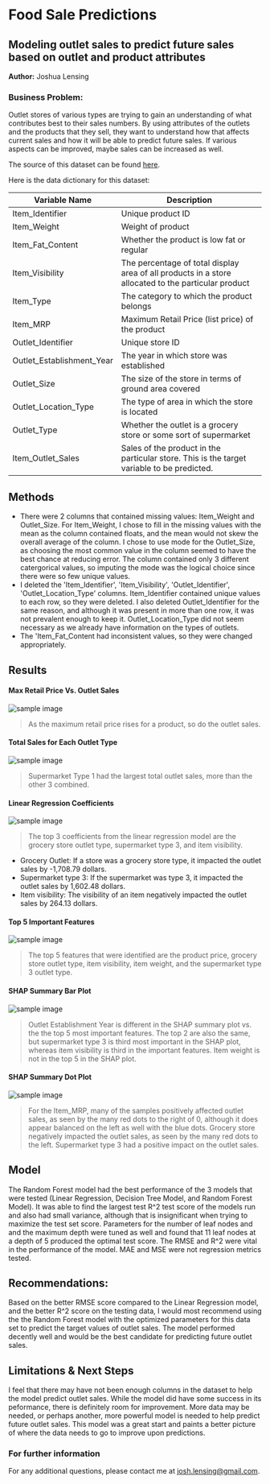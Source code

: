 # Food Sale Predictions
## Modeling outlet sales to predict future sales based on outlet and product attributes
**Author:** Joshua Lensing
### Business Problem:
Outlet stores of various types are trying to gain an understanding of what contributes best to their sales numbers. By using attributes of the outlets and the products that they sell, they want to understand how that affects current sales and how it will be able to predict future sales. If various aspects can be improved, maybe sales can be increased as well.

The source of this dataset can be found [here](https://datahack.analyticsvidhya.com/contest/practice-problem-big-mart-sales-iii/).

Here is the data dictionary for this dataset:

| Variable Name |	Description |
|---------------|-------------|
Item_Identifier	| Unique product ID
Item_Weight |	Weight of product
Item_Fat_Content | Whether the product is low fat or regular
Item_Visibility |	The percentage of total display area of all products in a store allocated to the particular product
Item_Type |	The category to which the product belongs
Item_MRP |	Maximum Retail Price (list price) of the product
Outlet_Identifier |	Unique store ID
Outlet_Establishment_Year |	The year in which store was established
Outlet_Size |	The size of the store in terms of ground area covered
Outlet_Location_Type |The type of area in which the store is located
Outlet_Type |	Whether the outlet is a grocery store or some sort of supermarket
Item_Outlet_Sales |	Sales of the product in the particular store. This is the target variable to be predicted.

## Methods
- There were 2 columns that contained missing values: Item_Weight and Outlet_Size. For Item_Weight, I chose to fill in the missing values with the mean as the column contained floats, and the mean would not skew the overall average of the column. I chose to use mode for the Outlet_Size, as choosing the most common value in the column seemed to have the best chance at reducing error. The column contained only 3 different catergorical values, so imputing the mode was the logical choice since there were so few unique values.
- I deleted the 'Item_Identifier', 'Item_Visibility', 'Outlet_Identifier', 'Outlet_Location_Type' columns. Item_Identifier contained unique values to each row, so they were deleted. I also deleted Outlet_Identifier for the same reason, and although it was present in more than one row, it was not prevalent enough to keep it. Outlet_Location_Type did not seem necessary as we already have information on the types of outlets.
- The 'Item_Fat_Content had inconsistent values, so they were changed appropriately.

## Results
#### **Max Retail Price Vs. Outlet Sales**
![sample image](MaxRetailPriceVSOutletSales.png)

> As the maximum retail price rises for a product, so do the outlet sales.


#### **Total Sales for Each Outlet Type**
![sample image](OutletSalesByType.png)

> Supermarket Type 1 had the largest total outlet sales, more than the other 3 combined.


#### **Linear Regression Coefficients**
![sample image](lin_reg_coeff.png)

> The top 3 coefficients from the linear regression model are the grocery store outlet type, supermarket type 3, and item visibility.
- Grocery Outlet: If a store was a grocery store type, it impacted the outlet sales by -1,708.79 dollars.
- Supermarket type 3: If the supermarket was type 3, it impacted the outlet sales by 1,602.48 dollars.
- Item visibility: The visibility of an item negatively impacted the outlet sales by 264.13 dollars.

#### **Top 5 Important Features**
![sample image](top_5_features.png)

> The top 5 features that were identified are the product price, grocery store outlet type, item visibility, item weight, and the supermarket type 3 outlet type.


#### **SHAP Summary Bar Plot**
![sample image](tree_shap_bar.png)

> Outlet Establishment Year is different in the SHAP summary plot vs. the the top 5 most important features. The top 2 are also the same, but supermarket type 3 is third most important in the SHAP plot, whereas item visibility is third in the important features. Item weight is not in the top 5 in the SHAP plot.


#### **SHAP Summary Dot Plot**
![sample image](tree_shap_dot.png)

> For the Item_MRP, many of the samples positively affected outlet sales, as seen by the many red dots to the right of 0, although it does appear balanced on the left as well with the blue dots. Grocery store negatively impacted the outlet sales, as seen by the many red dots to the left. Supermarket type 3 had a positive impact on the outlet sales.



## Model
The Random Forest model had the best performance of the 3 models that were tested (Linear Regression, Decision Tree Model, and Random Forest Model). It was able to find the largest test R^2 test score of the models run and also had small variance, although that is insignificant when trying to maximize the test set score. Parameters for the number of leaf nodes and and the maximum depth were tuned as well and found that 11 leaf nodes at a depth of 5 produced the optimal test score. The RMSE and R^2 were vital in the performance of the model. MAE and MSE were not regression metrics tested.

## Recommendations:
Based on the better RMSE score compared to the Linear Regression model, and the better R^2 score on the testing data, I would most recommend using the the Random Forest model with the optimized parameters for this data set to predict the target values of outlet sales. The model performed decently well and would be the best candidate for predicting future outlet sales.

## Limitations & Next Steps
I feel that there may have not been enough columns in the dataset to help the model predict outlet sales. While the model did have some success in its peformance, there is definitely room for improvement. More data may be needed, or perhaps another, more powerful model is needed to help predict future outlet sales. This model was a great start and paints a better picture of where the data needs to go to improve upon predictions.

### For further information
For any additional questions, please contact me at josh.lensing@gmail.com.
